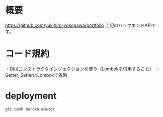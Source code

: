 # 概要
https://github.com/yukihiro-yokogawa/portfolio
上記のバックエンドAPIです。

# コード規約
・DIはコンストラクタインジェクションを使う（Lombokを併用すること）
・Getter, SetterはLombokで省略

# deployment
```
git push heroku master
```